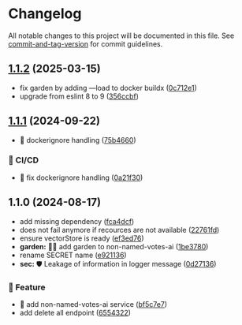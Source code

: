 # Changelog

All notable changes to this project will be documented in this file. See [commit-and-tag-version](https://github.com/absolute-version/commit-and-tag-version) for commit guidelines.

## [1.1.2](https://github.com/demokratie-live/democracy-development/compare/non-named-votes-ai@v1.1.1...non-named-votes-ai@v1.1.2) (2025-03-15)


* fix garden by adding —load to docker buildx ([0c712e1](https://github.com/demokratie-live/democracy-development/commit/0c712e1734116275badbde2c82aadc4515845759))
* upgrade from eslint 8 to 9 ([356ccbf](https://github.com/demokratie-live/democracy-development/commit/356ccbfad9dff32191f38be383b24d515d4a87fb))

## [1.1.1](https://github.com/demokratie-live/democracy-development/compare/non-named-votes-ai@v1.1.0...non-named-votes-ai@v1.1.1) (2024-09-22)


* 🐛 dockerignore handling ([75b4660](https://github.com/demokratie-live/democracy-development/commit/75b4660fae655d2cf9c3847611707dac177f82cc))


### 👷 CI/CD

* 👷 fix dockerignore handling ([0a21f30](https://github.com/demokratie-live/democracy-development/commit/0a21f3020ff68334d259743a87f14bec76dd6b1c))

## 1.1.0 (2024-08-17)


* add missing dependency ([fca4dcf](https://github.com/demokratie-live/democracy-development/commit/fca4dcf37cfbeb5064d0fd7a6e592ef1018ac3eb))
* does not fail anymore if recources are not available ([22761fd](https://github.com/demokratie-live/democracy-development/commit/22761fdd8e8e6b8d4d312052fd75617ef845de04))
* ensure vectorStore is ready ([ef3ed76](https://github.com/demokratie-live/democracy-development/commit/ef3ed761237c38fefd3134662d9a90b826bb958f))
* **garden:** 🧑‍🌾 add garden to non-named-votes-ai ([1be3780](https://github.com/demokratie-live/democracy-development/commit/1be3780aa5bfb347917e991b88b9792b7ebd1cab))
* rename SECRET name ([e921136](https://github.com/demokratie-live/democracy-development/commit/e9211361c5af6bf962a4153deb436c0ad8c41002))
* **sec:** 🛡️ Leakage of information in logger message ([0d27136](https://github.com/demokratie-live/democracy-development/commit/0d27136a47f346a8ab1f8c2eef5c9a392a00d638))


### 🚀 Feature

* 🚀 add non-named-votes-ai service ([bf5c7e7](https://github.com/demokratie-live/democracy-development/commit/bf5c7e7373fa640295f2cb9addd87cdca31ac538))
* add delete all endpoint ([6554322](https://github.com/demokratie-live/democracy-development/commit/6554322def2cd428315a535c3d6c0ba1d945708c))
